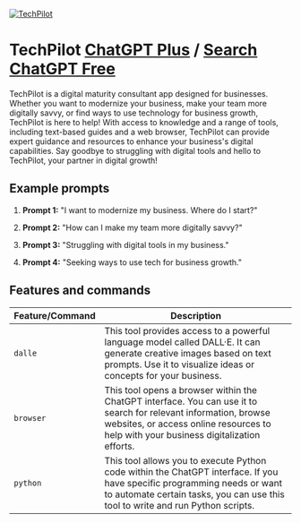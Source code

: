 
[![TechPilot](https://files.oaiusercontent.com/file-u28RiIfEm9N9stWYQPETLJlv?se=2123-10-17T07%3A01%3A39Z&sp=r&sv=2021-08-06&sr=b&rscc=max-age%3D31536000%2C%20immutable&rscd=attachment%3B%20filename%3Dfdc7aa1a-5acf-451f-b6fc-b5ddb5336a85.png&sig=QHjz9hWu/YcrYyiXtHSwfDSgQyfjO5k9dOTdQrOeoYo%3D)](https://chat.openai.com/g/g-iTopo5KQB-techpilot)

# TechPilot [ChatGPT Plus](https://chat.openai.com/g/g-iTopo5KQB-techpilot) / [Search ChatGPT Free](https://gptcall.net/index.html#/?search=TechPilot)

TechPilot is a digital maturity consultant app designed for businesses. Whether you want to modernize your business, make your team more digitally savvy, or find ways to use technology for business growth, TechPilot is here to help! With access to knowledge and a range of tools, including text-based guides and a web browser, TechPilot can provide expert guidance and resources to enhance your business's digital capabilities. Say goodbye to struggling with digital tools and hello to TechPilot, your partner in digital growth!

## Example prompts

1. **Prompt 1:** "I want to modernize my business. Where do I start?"

2. **Prompt 2:** "How can I make my team more digitally savvy?"

3. **Prompt 3:** "Struggling with digital tools in my business."

4. **Prompt 4:** "Seeking ways to use tech for business growth."


## Features and commands

| Feature/Command | Description |
| --- | --- |
| `dalle` | This tool provides access to a powerful language model called DALL·E. It can generate creative images based on text prompts. Use it to visualize ideas or concepts for your business. |
| `browser` | This tool opens a browser within the ChatGPT interface. You can use it to search for relevant information, browse websites, or access online resources to help with your business digitalization efforts. |
| `python` | This tool allows you to execute Python code within the ChatGPT interface. If you have specific programming needs or want to automate certain tasks, you can use this tool to write and run Python scripts. |


